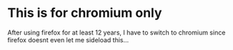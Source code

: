 # This is for chromium only

After using firefox for at least 12 years, I have to switch to chromium since firefox doesnt even let me sideload this...
